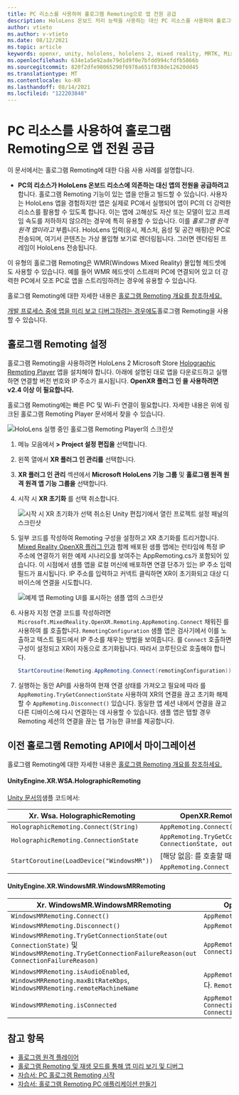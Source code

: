 ```yaml
---
title: PC 리소스를 사용하여 홀로그램 Remoting으로 앱 전원 공급
description: HoloLens 온보드 처리 능력을 사용하는 대신 PC 리소스를 사용하여 홀로그램 Remoting으로 앱에 전원을 공급합니다.
author: vtieto
ms.author: v-vtieto
ms.date: 08/12/2021
ms.topic: article
keywords: openxr, unity, hololens, hololens 2, mixed reality, MRTK, Mixed Reality Toolkit, 증강 현실, 가상 현실, 혼합 현실 헤드셋, 학습, 자습서, 시작, 홀로그램 원격, 데스크톱, 미리 보기, 디버그
ms.openlocfilehash: 634e1a5e92ade79d1d9f0e7bfdd994cfdfb5866b
ms.sourcegitcommit: 820f2dfe98065298f6978a651f838de12620dd45
ms.translationtype: MT
ms.contentlocale: ko-KR
ms.lasthandoff: 08/14/2021
ms.locfileid: "122203848"
---
```

# <a name="use-pc-resources-to-power-your-app-with-holographic-remoting"></a>PC 리소스를 사용하여 홀로그램 Remoting으로 앱 전원 공급

이 문서에서는 홀로그램 Remoting에 대한 다음 사용 사례를 설명합니다.

-  **PC의 리소스가 HoloLens 온보드 리소스에 의존하는 대신 앱의 전원을 공급하려고** 합니다. 홀로그램 Remoting 기능이 있는 앱을 만들고 빌드할 수 있습니다. 사용자는 HoloLens 앱을 경험하지만 앱은 실제로 PC에서 실행되어 앱이 PC의 더 강력한 리소스를 활용할 수 있도록 합니다. 이는 앱에 고해상도 자산 또는 모델이 있고 프레임 속도를 저하하지 않으려는 경우에 특히 유용할 수 있습니다. 이를 _홀로그램 원격 원격 앱이라고_ 부릅니다. HoloLens 입력(응시, 제스처, 음성 및 공간 매핑)은 PC로 전송되며, 여기서 콘텐츠는 가상 몰입형 보기로 렌더링됩니다. 그러면 렌더링된 프레임이 HoloLens 전송됩니다.

이 유형의 홀로그램 Remoting은 WMR(Windows Mixed Reality) 몰입형 헤드셋에도 사용할 수 있습니다. 예를 들어 WMR 헤드셋이 스트래퍼 PC에 연결되어 있고 더 강력한 PC에서 모조 PC로 앱을 스트리밍하려는 경우에 유용할 수 있습니다.

홀로그램 Remoting에 대한 자세한 내용은 [홀로그램 Remoting 개요를 참조하세요.](../platform-capabilities-and-apis/holographic-remoting-overview.md)

[개발 프로세스 중에 앱을 미리 보고 디버그하려는 경우에도](preview-and-debug-your-app.md)홀로그램 Remoting을 사용할 수 있습니다.

## <a name="set-up-holographic-remoting"></a>홀로그램 Remoting 설정

홀로그램 Remoting을 사용하려면 HoloLens 2 Microsoft Store [Holographic Remoting Player](../platform-capabilities-and-apis/holographic-remoting-player.md) 앱을 설치해야 합니다. 아래에 설명된 대로 앱을 다운로드하고 실행하면 연결할 버전 번호와 IP 주소가 표시됩니다. **OpenXR 플러그 인 을 사용하려면 v2.4 이상 이 필요합니다.**

홀로그램 Remoting에는 빠른 PC 및 Wi-Fi 연결이 필요합니다. 자세한 내용은 위에 링크된 홀로그램 Remoting Player 문서에서 찾을 수 있습니다.

![HoloLens 실행 중인 홀로그램 Remoting Player의 스크린샷](images/openxr-features-img-01.png)

1. 메뉴 모음에서 **> Project 설정 편집을** 선택합니다.
1. 왼쪽 열에서 **XR 플러그 인 관리를** 선택합니다.
1. **XR 플러그 인 관리** 섹션에서 **Microsoft HoloLens 기능 그룹** 및 **홀로그램 원격 원격 원격 앱 기능 그룹을** 선택합니다.
1. 시작 시 **XR 초기화** 를 선택 취소합니다.

    ![시작 시 XR 초기화가 선택 취소된 Unity 편집기에서 열린 프로젝트 설정 패널의 스크린샷](images/001-openxr-features.png)

1. 일부 코드를 작성하여 Remoting 구성을 설정하고 XR 초기화를 트리거합니다. [Mixed Reality OpenXR 플러그 인과](./xr-project-setup.md#unity-sample-projects-for-openxr-and-hololens-2) 함께 배포된 샘플 앱에는 런타임에 특정 IP 주소에 연결하기 위한 예제 시나리오를 보여주는 AppRemoting.cs가 포함되어 있습니다. 이 시점에서 샘플 앱을 로컬 머신에 배포하면 연결 단추가 있는 IP 주소 입력 필드가 표시됩니다. IP 주소를 입력하고 커넥트 클릭하면 XR이 초기화되고 대상 디바이스에 연결을 시도합니다.

    ![예제 앱 Remoting UI를 표시하는 샘플 앱의 스크린샷](images/openxr-sample-app-remoting.png)

1. 사용자 지정 연결 코드를 작성하려면 `Microsoft.MixedReality.OpenXR.Remoting.AppRemoting.Connect` 채워진 를 사용하여 를 호출합니다. `RemotingConfiguration` 샘플 앱은 검사기에서 이를 노출하고 텍스트 필드에서 IP 주소를 채우는 방법을 보여줍니다. 를 `Connect` 호출하면 구성이 설정되고 XR이 자동으로 초기화됩니다. 따라서 코루틴으로 호출해야 합니다.

    ``` cs
    StartCoroutine(Remoting.AppRemoting.Connect(remotingConfiguration));
    ```

1. 실행하는 동안 API를 사용하여 현재 연결 상태를 가져오고 필요에 따라 를 `AppRemoting.TryGetConnectionState` 사용하여 XR의 연결을 끊고 초기화 해제할 수 `AppRemoting.Disconnect()` 있습니다. 동일한 앱 세션 내에서 연결을 끊고 다른 디바이스에 다시 연결하는 데 사용할 수 있습니다. 샘플 앱은 탭할 경우 Remoting 세션의 연결을 끊는 탭 가능한 큐브를 제공합니다.

## <a name="migrate-from-previous-holographic-remoting-apis"></a>이전 홀로그램 Remoting API에서 마이그레이션

홀로그램 Remoting에 대한 자세한 내용은 [홀로그램 Remoting 개요를 참조하세요.](../platform-capabilities-and-apis/holographic-remoting-overview.md)

#### <a name="unityenginexrwsaholographicremoting"></a>UnityEngine.XR.WSA.HolographicRemoting

[Unity 문서의](https://docs.unity3d.com/2018.4/Documentation/ScriptReference/XR.WSA.HolographicRemoting.html)샘플 코드에서:

| Xr. Wsa. HolographicRemoting | OpenXR.Remoting.AppRemoting |
| ---- | ---- |
| `HolographicRemoting.Connect(String)` | `AppRemoting.Connect(RemotingConfiguration)` |
| `HolographicRemoting.ConnectionState` | `AppRemoting.TryGetConnectionState(out ConnectionState, out DisconnectReason)`|
| `StartCoroutine(LoadDevice("WindowsMR"))`| [해당 없음: 를 호출할 때 자동으로 `AppRemoting.Connect` 발생합니다. ]  |

#### <a name="unityenginexrwindowsmrwindowsmrremoting"></a>UnityEngine.XR.WindowsMR.WindowsMRRemoting

| Xr. WindowsMR.WindowsMRRemoting | OpenXR.Remoting.AppRemoting |
| ---- | ---- |
| `WindowsMRRemoting.Connect()` | `AppRemoting.Connect(RemotingConfiguration)` |
| `WindowsMRRemoting.Disconnect()` | `AppRemoting.Disconnect()` |
| `WindowsMRRemoting.TryGetConnectionState(out ConnectionState)` 및 `WindowsMRRemoting.TryGetConnectionFailureReason(out ConnectionFailureReason)`| `AppRemoting.TryGetConnectionState(out ConnectionState, out DisconnectReason)`|
| `WindowsMRRemoting.isAudioEnabled`, `WindowsMRRemoting.maxBitRateKbps`, `WindowsMRRemoting.remoteMachineName` | `AppRemoting.Connect`구조체를 통해 에 전달됩니다. `RemotingConfiguration` |
| `WindowsMRRemoting.isConnected` | `AppRemoting.TryGetConnectionState(out ConnectionState state, out _) && state == ConnectionState.Connected`

## <a name="see-also"></a>참고 항목

* [홀로그램 원격 플레이어](../platform-capabilities-and-apis/holographic-remoting-player.md)
* [홀로그램 Remoting 및 재생 모드를 통해 앱 미리 보기 및 디버그](preview-and-debug-your-app.md)
* [자습서: PC 홀로그램 Remoting 시작](../unity/tutorials/mr-learning-pc-holographic-remoting-01.md)
* [자습서: 홀로그램 Remoting PC 애플리케이션 만들기](../unity/tutorials/mr-learning-pc-holographic-remoting-02.md)
